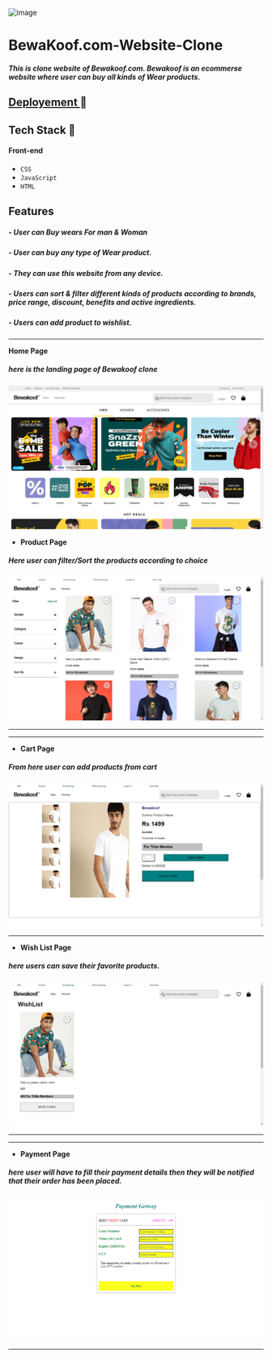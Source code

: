 ![image](https://images.bewakoof.com/web/bewakoof-primary-logo-white-bg-2x-1635745564.png)


# BewaKoof.com-Website-Clone 


##### This is clone website of Bewakoof.com. Bewakoof is an ecommerse website where user can buy all kinds of Wear products.



## [Deployement ](https://inspiring-easley-d572d0.netlify.app/)🔗

 
## Tech Stack 🔧


#### Front-end
- `CSS`
- `JavaScript`
- `HTML`
 


## Features 
##### - User can Buy wears For man & Woman
##### - User can buy any type of Wear product.
##### - They can use this website from any device.
##### - Users can sort & filter different kinds of products according to brands, price range, discount, benefits and active ingredients.
##### - Users can add product to wishlist.
 


<hr/>

**Home Page**
##### here is the landing page of Bewakoof clone
![Landing Page](https://github.com/reeteshin/bewakoof/blob/main/img/Website-Screen-Shorts/Home.png)

 
 
 

- **Product Page**
##### Here user can filter/Sort the products according to choice
![Product Category Page](https://github.com/reeteshin/bewakoof/blob/main/img/Website-Screen-Shorts/Product.png)

---

 

---
- **Cart Page**
##### From here user can add products from cart
![Cart Page](https://github.com/reeteshin/bewakoof/blob/main/img/Website-Screen-Shorts/Cart.png )

---
- **Wish List Page**
##### here users can save their favorite products.
![Wish List](https://github.com/reeteshin/bewakoof/blob/main/img/Website-Screen-Shorts/Wishlist.png)

---
 
---
- **Payment Page**
##### here user will have to fill their payment details then they will be notified that their order has been placed.
![Payment Page](https://github.com/reeteshin/bewakoof/blob/main/img/Website-Screen-Shorts/Payment.png)

---



 



<!-- 
## Creators  🤝🏻	

#### Mayuri  [GitHub](https://github.com/mayuriwasu1) :octocat:

#### Kavya [GitHub](https://github.com/kavya-2021) :octocat:

#### Reetesh  [GitHub](https://github.com/Reeteshin) :octocat:

#### Aswin [GitHub](https://github.com/AswinAnand66) :octocat: -->



 
